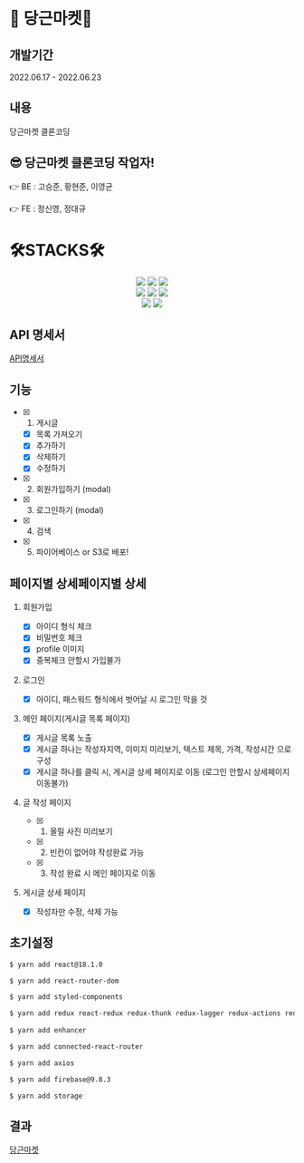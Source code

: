 # 🥕 당근마켓🥕

## 개발기간

2022.06.17 - 2022.06.23


## 내용
당근마켓 클론코딩

## 😎 당근마켓 클론코딩 작업자!

👉 BE : 고승준, 황현준, 이영균

👉 FE : 정신영, 정대규


<div><h1>🛠STACKS🛠</h1></div>   
<div align=center> 
  <img src="https://img.shields.io/badge/html5-E34F26?style=for-the-badge&logo=html5&logoColor=white"> 
  <img src="https://img.shields.io/badge/css-1572B6?style=for-the-badge&logo=css3&logoColor=white"> 
  <img src="https://img.shields.io/badge/javascript-F7DF1E?style=for-the-badge&logo=javascript&logoColor=black"> 
  <br>
  <img src="https://img.shields.io/badge/firebase-FFCA28?style=for-the-badge&logo=firebase&logoColor=white">
  <img src="https://img.shields.io/badge/react-61DAFB?style=for-the-badge&logo=react&logoColor=black">   
  <img src="https://img.shields.io/badge/redux-764ABC?style=for-the-badge&logo=redux&logoColor=purple">   
  <br>
  <img src="https://img.shields.io/badge/styledcomponents-DB7093?style=for-the-badge&logo=styledcomponents&logoColor=pink">   
  <img src="https://img.shields.io/badge/amazons3-569A31?style=for-the-badge&logo=amazons3&logoColor=green">     
</div>



## API 명세서


[API명세서]([(https://www.notion.so/5-e46792f114dc498298c40eb3b76d544f)])


## 기능

- [x] 1. 게시글
  - [x] 목록 가져오기
  - [x] 추가하기
  - [x] 삭제하기
  - [x] 수정하기
- [x] 2. 회원가입하기 (modal)
- [x] 3. 로그인하기 (modal)
- [x] 4. 검색
- [x] 5. 파이어베이스 or S3로 배포!



## 페이지별 상세페이지별 상세

1. 회원가입

   - [x] 아이디 형식 체크
   - [x] 비밀번호 체크
   - [x] profile 이미지
   - [x] 중복체크 안할시 가입불가

2. 로그인

   - [x] 아이디, 패스워드 형식에서 벗어날 시 로그인 막을 것

3. 메인 페이지(게시글 목록 페이지)

   - [x] 게시글 목록 노출
   - [x] 게시글 하나는 작성자지역, 이미지 미리보기, 텍스트 제목, 가격, 작성시간 으로 구성
   - [x] 게시글 하나를 클릭 시, 게시글 상세 페이지로 이동 (로그인 안할시 상세페이지 이동불가)

4. 글 작성 페이지

   - [x] 1. 올릴 사진 미리보기
   - [x] 2. 빈칸이 없어야 작성완료 가능
   - [x] 3. 작성 완료 시 메인 페이지로 이동

5. 게시글 상세 페이지

   - [x] 작성자만 수정, 삭제 가능



## 초기설정

```bash
$ yarn add react@18.1.0

$ yarn add react-router-dom

$ yarn add styled-components

$ yarn add redux react-redux redux-thunk redux-logger redux-actions redux-devtools-extension
 
$ yarn add enhancer

$ yarn add connected-react-router

$ yarn add axios

$ yarn add firebase@9.8.3

$ yarn add storage
```

## 결과

[당근마켓]([http://dictionarytest1.s3-website.ap-northeast-2.amazonaws.com/])
